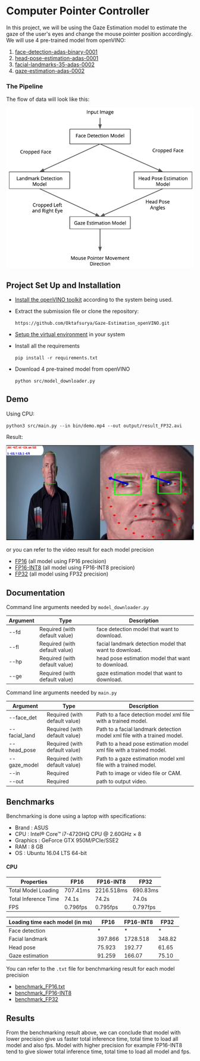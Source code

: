 # Computer Pointer Controller

In this project, we will be using the Gaze Estimation model to estimate the gaze of the user's eyes and change the mouse pointer position accordingly.
We will use 4 pre-trained model from openVINO:
1. [face-detection-adas-binary-0001](https://docs.openvinotoolkit.org/latest/omz_models_intel_face_detection_adas_binary_0001_description_face_detection_adas_binary_0001.html)
2. [head-pose-estimation-adas-0001](https://docs.openvinotoolkit.org/latest/omz_models_intel_head_pose_estimation_adas_0001_description_head_pose_estimation_adas_0001.html)
3. [facial-landmarks-35-adas-0002](https://docs.openvinotoolkit.org/latest/omz_models_intel_facial_landmarks_35_adas_0002_description_facial_landmarks_35_adas_0002.html)
4. [gaze-estimation-adas-0002](https://docs.openvinotoolkit.org/latest/omz_models_intel_gaze_estimation_adas_0002_description_gaze_estimation_adas_0002.html)

### The Pipeline
The flow of data will look like this:
<p align="center"> 
<img src=https://github.com/Oktafsurya/Gaze-Estimation_openVINO/blob/master/bin/pipeline.png>
</p>


## Project Set Up and Installation
- [Install the openVINO toolkit](https://docs.openvinotoolkit.org/latest/) according to the system being used. 
- Extract the submission file or clone the repository: 

  `https://github.com/Oktafsurya/Gaze-Estimation_openVINO.git`
  
- [Setup the virtual environment](https://docs.python.org/3.8/library/venv.html) in your system
- Install all the requirements

  `pip install -r requirements.txt`
  
- Download 4 pre-trained model from openVINO 

  `python src/model_downloader.py`

## Demo
Using CPU:

`python3 src/main.py --in bin/demo.mp4 --out output/result_FP32.avi`

Result:
<p align="center"> 
<img src=https://github.com/Oktafsurya/Gaze-Estimation_openVINO/blob/master/bin/gaze_estimation_ok.png>
</p>

or you can refer to the video result for each model precision
- [FP16](https://github.com/Oktafsurya/Gaze-Estimation_openVINO/blob/master/output/result_FP16.avi) (all model using FP16 precision)
- [FP16-INT8](https://github.com/Oktafsurya/Gaze-Estimation_openVINO/blob/master/output/result_FP16-INT8.avi) (all model using FP16-INT8 precision)
- [FP32](https://github.com/Oktafsurya/Gaze-Estimation_openVINO/blob/master/output/result_FP32.avi) (all model using FP32 precision)

## Documentation
Command line arguments needed by `model_downloader.py`

Argument|Type|Description
| ------------- | ------------- | -------------
--fd | Required (with default value) | face detection model that want to download.
--fl | Required (with default value) | facial landmark detection model that want to download.
--hp | Required (with default value) | head pose estimation model that want to download.
--ge | Required (with default value) | gaze estimation model that want to download.

Command line arguments needed by `main.py`

Argument|Type|Description
| ------------- | ------------- | -------------
--face_det | Required (with default value) | Path to a face detection model xml file with a trained model.
--facial_land | Required (with default value) | Path to a facial landmark detection model xml file with a trained model.
--head_pose | Required (with default value) | Path to a head pose estimation model xml file with a trained model.
--gaze_model | Required (with default value) | Path to a gaze estimation model xml file with a trained model.
--in | Required | Path to image or video file or CAM.
--out | Required | path to output video.

## Benchmarks
Benchmarking is done using a laptop with specifications:
- Brand     : ASUS
- CPU       : Intel® Core™ i7-4720HQ CPU @ 2.60GHz × 8 
- Graphics  : GeForce GTX 950M/PCIe/SSE2
- RAM       : 8 GB
- OS        : Ubuntu 16.04 LTS 64-bit

#### CPU

| Properties            | FP16        | FP16-INT8   | FP32        |
| ----------------------| ----------- | ----------- | ----------- |
|Total Model Loading    | 707.41ms    | 2216.518ms  | 690.83ms    |
|Total Inference Time   | 74.1s       | 74.2s       | 74.0s       |
|FPS                    | 0.796fps    | 0.795fps    | 0.797fps    |

| Loading time each model (in ms)   |  FP16       | FP16-INT8   | FP32        |
| ----------------------            | ----------- | ----------- | ----------- |
|Face detection                     | *           | *           | *           |
|Facial landmark                    | 397.866     | 1728.518    | 348.82      |
|Head pose                          | 75.923      | 192.77      | 61.65       |
|Gaze estimation                    | 91.259      | 166.07      | 75.10       |

You can refer to the `.txt` file for benchmarking result for each model precision 
- [benchmark_FP16.txt](https://github.com/Oktafsurya/Gaze-Estimation_openVINO/blob/master/benchmark_FP16.txt)
- [benchmark_FP16-INT8](https://github.com/Oktafsurya/Gaze-Estimation_openVINO/blob/master/benchmark_FP16-INT8.txt)
- [benchmark_FP32](https://github.com/Oktafsurya/Gaze-Estimation_openVINO/blob/master/benchmark_FP32.txt)

## Results
From the benchmarking result above, we can conclude that model with lower precision give us faster total inference time, total time to load all model and also fps. Model with higher precision for example FP16-INT8 tend to give slower total inference time, total time to load all model and fps.
